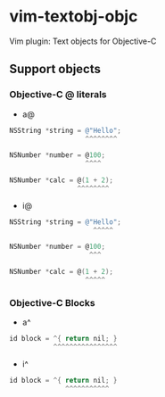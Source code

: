 vim-textobj-objc
================

Vim plugin: Text objects for Objective-C

## Support objects

### Objective-C @ literals

- a@

```objective-c
NSString *string = @"Hello";
                   ^^^^^^^^
                   
NSNumber *number = @100;
                   ^^^^
                   
NSNumber *calc = @(1 + 2);
                 ^^^^^^^^
```

- i@

```objective-c
NSString *string = @"Hello";
                     ^^^^^
                   
NSNumber *number = @100;
                    ^^^
                   
NSNumber *calc = @(1 + 2);
                   ^^^^^
```

### Objective-C Blocks

- a^

```objective-c
id block = ^{ return nil; }
           ^^^^^^^^^^^^^^^^
```

- i^

```objective-c
id block = ^{ return nil; }
              ^^^^^^^^^^^
```
